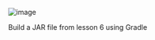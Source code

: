 ![image](https://github.com/Ruslana3012/Andersen-Course/assets/105870200/d9432009-79bb-427f-be2b-56f7b91dfeaf)

Build a JAR file from lesson 6 using Gradle
